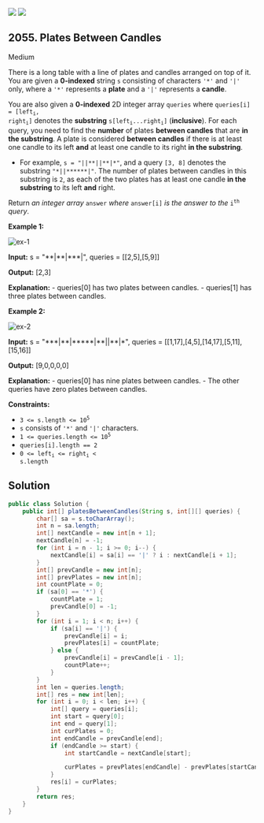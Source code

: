 [![](https://img.shields.io/github/stars/javadev/LeetCode-in-Java?label=Stars&style=flat-square)](https://github.com/javadev/LeetCode-in-Java)
[![](https://img.shields.io/github/forks/javadev/LeetCode-in-Java?label=Fork%20me%20on%20GitHub%20&style=flat-square)](https://github.com/javadev/LeetCode-in-Java/fork)

## 2055\. Plates Between Candles

Medium

There is a long table with a line of plates and candles arranged on top of it. You are given a **0-indexed** string `s` consisting of characters `'*'` and `'|'` only, where a `'*'` represents a **plate** and a `'|'` represents a **candle**.

You are also given a **0-indexed** 2D integer array `queries` where <code>queries[i] = [left<sub>i</sub>, right<sub>i</sub>]</code> denotes the **substring** <code>s[left<sub>i</sub>...right<sub>i</sub>]</code> (**inclusive**). For each query, you need to find the **number** of plates **between candles** that are **in the substring**. A plate is considered **between candles** if there is at least one candle to its left **and** at least one candle to its right **in the substring**.

*   For example, `s = "||**||**|*"`, and a query `[3, 8]` denotes the substring `"*||******|"`. The number of plates between candles in this substring is `2`, as each of the two plates has at least one candle **in the substring** to its left **and** right.

Return _an integer array_ `answer` _where_ `answer[i]` _is the answer to the_ <code>i<sup>th</sup></code> _query_.

**Example 1:**

![ex-1](https://assets.leetcode.com/uploads/2021/10/04/ex-1.png)

**Input:** s = "\*\*\|\*\*\|\*\*\*\|", queries = \[\[2,5],[5,9]]

**Output:** [2,3]

**Explanation:** - queries[0] has two plates between candles. - queries[1] has three plates between candles. 

**Example 2:**

![ex-2](https://assets.leetcode.com/uploads/2021/10/04/ex-2.png)

**Input:** s = "\*\*\*\|\*\*\|\*\*\*\*\*\|\*\*\|\|\*\*\|\*", queries = \[\[1,17],[4,5],[14,17],[5,11],[15,16]]

**Output:** [9,0,0,0,0]

**Explanation:** - queries[0] has nine plates between candles. - The other queries have zero plates between candles. 

**Constraints:**

*   <code>3 <= s.length <= 10<sup>5</sup></code>
*   `s` consists of `'*'` and `'|'` characters.
*   <code>1 <= queries.length <= 10<sup>5</sup></code>
*   `queries[i].length == 2`
*   <code>0 <= left<sub>i</sub> <= right<sub>i</sub> < s.length</code>

## Solution

```java
public class Solution {
    public int[] platesBetweenCandles(String s, int[][] queries) {
        char[] sa = s.toCharArray();
        int n = sa.length;
        int[] nextCandle = new int[n + 1];
        nextCandle[n] = -1;
        for (int i = n - 1; i >= 0; i--) {
            nextCandle[i] = sa[i] == '|' ? i : nextCandle[i + 1];
        }
        int[] prevCandle = new int[n];
        int[] prevPlates = new int[n];
        int countPlate = 0;
        if (sa[0] == '*') {
            countPlate = 1;
            prevCandle[0] = -1;
        }
        for (int i = 1; i < n; i++) {
            if (sa[i] == '|') {
                prevCandle[i] = i;
                prevPlates[i] = countPlate;
            } else {
                prevCandle[i] = prevCandle[i - 1];
                countPlate++;
            }
        }
        int len = queries.length;
        int[] res = new int[len];
        for (int i = 0; i < len; i++) {
            int[] query = queries[i];
            int start = query[0];
            int end = query[1];
            int curPlates = 0;
            int endCandle = prevCandle[end];
            if (endCandle >= start) {
                int startCandle = nextCandle[start];

                curPlates = prevPlates[endCandle] - prevPlates[startCandle];
            }
            res[i] = curPlates;
        }
        return res;
    }
}
```